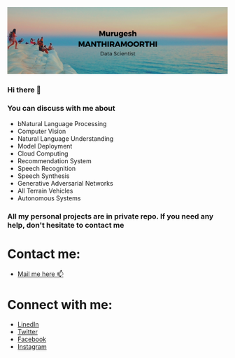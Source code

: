 [![I am Murugesh.](https://raw.githubusercontent.com/murugeshmanthiramoorthi/murugeshmanthiramoorthi/master/cover.png)](https://www.linkedin.com/in/murugesh-manthiramoorthi/)

### Hi there 👋

### You can discuss with me about

* bNatural Language Processing
* Computer Vision
* Natural Language Understanding
* Model Deployment
* Cloud Computing
* Recommendation System
* Speech Recognition
* Speech Synthesis
* Generative Adversarial Networks
* All Terrain Vehicles
* Autonomous Systems

### All my personal projects are in private repo. If you need any help, don't hesitate to contact me

Contact me:
=====
* [Mail me here 📫](murugesh.tbs@outlook.com)

Connect with me:
=====
* [LinedIn](https://www.linkedin.com/in/murugesh-manthiramoorthi/)
* [Twitter](https://twitter.com/murugesh__m)
* [Facebook](https://www.facebook.com/murugeshmanthiramoorthi/)
* [Instagram](https://www.instagram.com/murugesh__m/)
